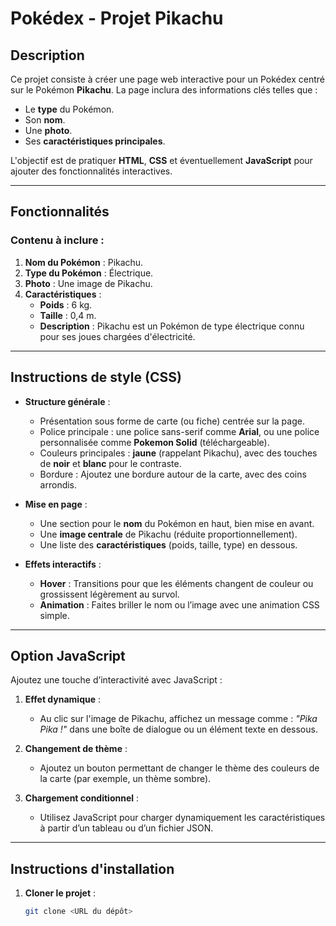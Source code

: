 # **Pokédex - Projet Pikachu**

## **Description**
Ce projet consiste à créer une page web interactive pour un Pokédex centré sur le Pokémon **Pikachu**. La page inclura des informations clés telles que :  
- Le **type** du Pokémon.  
- Son **nom**.  
- Une **photo**.  
- Ses **caractéristiques principales**.  

L'objectif est de pratiquer **HTML**, **CSS** et éventuellement **JavaScript** pour ajouter des fonctionnalités interactives.

---

## **Fonctionnalités**

### **Contenu à inclure :**
1. **Nom du Pokémon** : Pikachu.  
2. **Type du Pokémon** : Électrique.  
3. **Photo** : Une image de Pikachu.  
4. **Caractéristiques** :  
   - **Poids** : 6 kg.  
   - **Taille** : 0,4 m.  
   - **Description** : Pikachu est un Pokémon de type électrique connu pour ses joues chargées d'électricité.

---

## **Instructions de style (CSS)**

- **Structure générale** :  
  - Présentation sous forme de carte (ou fiche) centrée sur la page.  
  - Police principale : une police sans-serif comme **Arial**, ou une police personnalisée comme **Pokemon Solid** (téléchargeable).  
  - Couleurs principales : **jaune** (rappelant Pikachu), avec des touches de **noir** et **blanc** pour le contraste.  
  - Bordure : Ajoutez une bordure autour de la carte, avec des coins arrondis.  

- **Mise en page** :  
  - Une section pour le **nom** du Pokémon en haut, bien mise en avant.  
  - Une **image centrale** de Pikachu (réduite proportionnellement).  
  - Une liste des **caractéristiques** (poids, taille, type) en dessous.  

- **Effets interactifs** :  
  - **Hover** : Transitions pour que les éléments changent de couleur ou grossissent légèrement au survol.  
  - **Animation** : Faites briller le nom ou l’image avec une animation CSS simple.

---

## **Option JavaScript**

Ajoutez une touche d’interactivité avec JavaScript :  
1. **Effet dynamique** :  
   - Au clic sur l'image de Pikachu, affichez un message comme : *"Pika Pika !"* dans une boîte de dialogue ou un élément texte en dessous.  

2. **Changement de thème** :  
   - Ajoutez un bouton permettant de changer le thème des couleurs de la carte (par exemple, un thème sombre).  

3. **Chargement conditionnel** :  
   - Utilisez JavaScript pour charger dynamiquement les caractéristiques à partir d’un tableau ou d’un fichier JSON.

---

## **Instructions d'installation**

1. **Cloner le projet** :  
   ```bash
   git clone <URL du dépôt>

